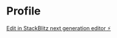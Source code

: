 # Profile

[Edit in StackBlitz next generation editor ⚡️](https://stackblitz.com/~/github.com/oubeybadis/Profile)